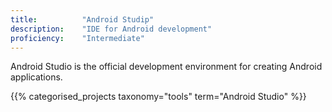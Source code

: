 ```yaml
---
title: 			"Android Studip"
description: 	"IDE for Android development"
proficiency:	"Intermediate"
---
```


Android Studio is the official development environment for creating Android applications.

{{% categorised_projects taxonomy="tools" term="Android Studio" %}}